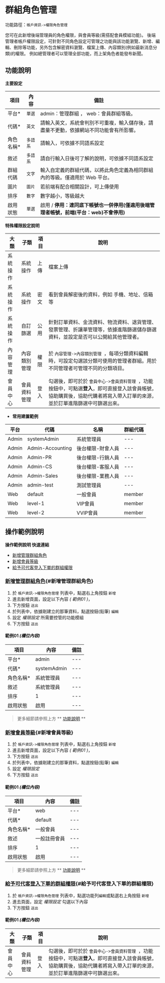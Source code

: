 #  群組角色管理

功能路徑：`帳戶資訊->權限角色管理` 

您可在此新增後端管理員的角色權限，與會員等級(需搭配會員模組功能)。 
後端管理者帳戶權限設定，可針對不同角色設定可管理之功能與該功能瀏覽、新增、編輯、刪除等功能，另外包含解密資料瀏覽、檔案上傳、內容類別(例如最新消息分類)的權限。
例如總管理者可以管理全部功能，而上架角色者能發布新聞。



##  功能說明

**主要設定**

| 項目  | 內容 | 備註 |
|---|---|---|
|平台* | `單選`| admin：管理群組 ， web：會員群組等級。|
|代碼*|`英文`|請輸入英文，系統會判別不可重複，輸入儲存後，請盡量不更動，依據網站不同功能會有所影響。|
|角色名稱*|`多語系`|請輸入，可依據不同語系設定|
|敘述|`多語系`|請自行輸入日後可了解的說明，可依據不同語系設定|
|群組代碼|`文字`|輸入自定義的群組代碼，以將此角色定義為相同群組內的等級。僅適用於 Web 平台。|
|圖片|`圖片`|若前端有配合相關設計，可上傳使用|
|排序|`數字`|數字越小，等級越大|
|啟用狀態|`單選`|啟用 / **停用：連同底下帳號也一併停用(僅適用後端管理者帳號，前端(平台：web)不會停用)**|



**特殊權限設定說明**

| 大類  | 子類 | 項目 |  說明 |
|---|---|---|---| 
|系統操作|系統操作|上傳|檔案上傳| 
|系統操作|系統操作|密文|看到會員解密後的資料，例如 手機、地址、信箱等| 
|系統操作|自訂篩選|公用|針對訂單資料、金流資料、物流資料、退貨管理、發票管理、折讓單管理等，依據進階篩選儲存篩選資料，並設定是否可以公開給其他管理者。|
|內容管理|內容類別管理|權限|於 `內容管理->內容類別管理 `，每項分類資料編輯時，可設定勾選該分類可使用的管理者群組。用於不同管理者可管理不同的分類項目。|
|會員中心|會員資料管理|登入|勾選後，即可於於 `會員中心->會員資料管理 `，功能按鈕中，可點選**登入**，即可直接登入該會員帳號，協助購買後，協助代購者將寫入帶入訂單的來源，並於訂單進階篩選中可篩選出來。|


* **常用建置範例**

| 平台  | 代碼 | 名稱 |  群組代碼 |  
|---|---|---|---| 
|Admin|systemAdmin|系統管理員|---| 
|Admin|Admin-Accounting|後台權限-財會人員|---| 
|Admin|Admin-PR|後台權限-行銷人員|---| 
|Admin|Admin-CS|後台權限-客服人員|---| 
|Admin|Admin-Sales|後台權限-業務人員|---| 
|Admin|admin-test|測試管理員|---| 
|Web|default|一般會員|member| 
|Web|level-1|VIP會員|member| 
|Web|level-2|VVIP會員|member| 

## 操作範例說明

**操作範例說明 快速連結**

* [新增管理群組角色](/guide/role#新增管理群組角色)
* [新增會員等級](/guide/role#新增會員等級)
* [給予可代客登入下單的群組權限](/guide/role#給予可代客登入下單的群組權限)

### [新增管理群組角色](/guide/role#新增管理群組角色){#新增管理群組角色}

1. 於 `帳戶資訊->權限角色管理` 列表中，點選右上角按鈕 `新增` 
2. 進去新增頁面，設定以下內容 _( 範例01 )_，
3. 下方按鈕 `送出`
4. 於列表中，依據剛建立的那筆資料，點選按鈕(鉛筆) `編輯`
5. 設定 *權限設定* 所需要控管的功能模組
3. 下方按鈕 `送出` 

#### 範例01 _(欄位內容)_

| 項目  | 內容 | 備註 |
|---|---|---|
|平台* |admin|--- |
|代碼*|systemAdmin|--- |
|角色名稱*|系統管理員| ---|
|敘述|系統管理員|--- |
|排序|1|---|
|啟用狀態|啟用|---|

> 更多細節請參照上方 ** [功能說明](/guide/#功能說明) **



### [新增會員等級](/guide/role#新增會員等級){#新增會員等級}

1. 於  `帳戶資訊->權限角色管理` 列表中，點選右上角按鈕 `新增` 
2. 進去新增頁面，設定以下內容 _( 範例01 )_，
3. 下方按鈕 `送出`
4. 於列表中，依據剛建立的那筆資料，點選按鈕(鉛筆) `編輯`
5. 設定 *權限設定*
3. 下方按鈕 `送出` 

#### 範例01 _(欄位內容)_

| 項目  | 內容 | 備註 |
|---|---|---|
|  平台* |web|--- |
|代碼*|default|--- |
|角色名稱*|一般會員| ---|
|敘述|一般註冊會員|--- |
|排序|1|---|
|啟用狀態|啟用|---|

> 更多細節請參照上方 ** [功能說明](/guide/#功能說明) **


### [給予可代客登入下單的群組權限](/guide/role#給予可代客登入下單的群組權限){#給予可代客登入下單的群組權限}

1. 於  `帳戶資訊->權限角色管理` 列表中，點選功能列`編輯`或點選右上角按鈕 `新增` 
2. 進去頁面，設定 *權限設定* 勾選以下內容
3. 下方按鈕 `送出`

#### 範例01 _(欄位內容)_
| 大類  | 子類 | 項目 |  說明 |
|---|---|---|---| 
|會員中心|會員資料管理|登入|勾選後，即可於於 `會員中心->會員資料管理 `，功能按鈕中，可點選**登入**，即可直接登入該會員帳號，協助購買後，協助代購者將寫入帶入訂單的來源，並於訂單進階篩選中可篩選出來。|
